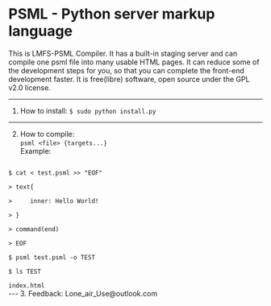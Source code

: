 # PSML - Python server markup language

This is LMFS-PSML Compiler. It has a built-in staging server and can compile one psml file into many usable HTML pages.
It can reduce some of the development steps for you, so that you can complete the front-end development faster.
It is free(libre) software, open source under the GPL v2.0 license.

---
1. How to install: <code>$ sudo python install.py</code>
---
2. How to compile:<br>
<code>psml &lt;file&gt; {targets...}</code><br>
Example: <br>
<code>
$ cat &lt; test.psml &gt;&gt; "EOF"<br>
> text{<br>
>     inner: Hello World!<br>
> }<br>
> command(end)<br>
> EOF<br>
$ psml test.psml -o TEST<br>
$ ls TEST<br>
index.html
</code>
---
3. Feedback: Lone_air_Use@outlook.com
